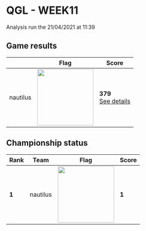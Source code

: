 # QGL - WEEK11

Analysis run the 21/04/2021 at 11:39

## Game results

||Flag|Score|
|--|--|--|
|nautilus|<img src="../flags/nautilus.png" width="150" height="" />|**379**<br>[See details](./pool-0/nautilus.log)|
## Championship status

|Rank|Team|Flag|Score|
|--|--|--|--|
|**1**|nautilus|<img src="../flags/nautilus.png" width="150" height="" />|**1**|
